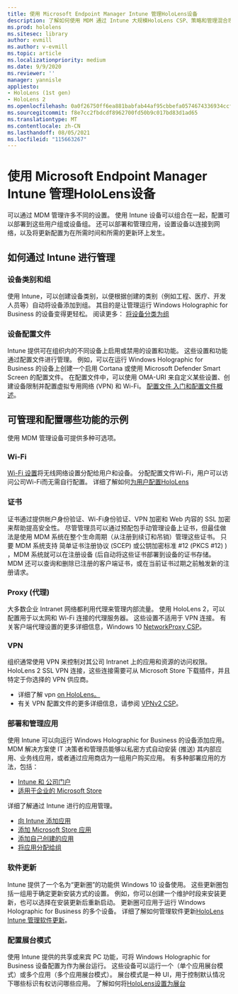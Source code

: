 ```yaml
---
title: 使用 Microsoft Endpoint Manager Intune 管理HoloLens设备
description: 了解如何使用 MDM 通过 Intune 大规模HoloLens CSP、策略和管理混合现实设备。
ms.prod: hololens
ms.sitesec: library
author: evmill
ms.author: v-evmill
ms.topic: article
ms.localizationpriority: medium
ms.date: 9/9/2020
ms.reviewer: ''
manager: yannisle
appliesto:
- HoloLens (1st gen)
- HoloLens 2
ms.openlocfilehash: 0a0f26750ff6ea881babfab44af95cbbefa0574674336934ccf1443df1701a96
ms.sourcegitcommit: f8e7cc2fbdcdf8962700fd50b9c017bd83d1ad65
ms.translationtype: MT
ms.contentlocale: zh-CN
ms.lasthandoff: 08/05/2021
ms.locfileid: "115663267"
---
```

# <a name="using-microsofts-endpoint-manager-intune-to-manage-hololens-devices"></a>使用 Microsoft Endpoint Manager Intune 管理HoloLens设备

可以通过 MDM 管理许多不同的设置。 使用 Intune 设备可以组合在一起，配置可以部署到这些用户组或设备组。 还可以部署和管理应用，设置设备以连接到网络，以及将更新配置为在所需时间和所需的更新环上发生。 

## <a name="how-to-manage-via-intune"></a>如何通过 Intune 进行管理

### <a name="device-categories-and-groups"></a>设备类别和组
使用 Intune，可以创建设备类别，以便根据创建的类别（例如工程、医疗、开发人员等）自动将设备添加到组。 其目的是让管理运行 Windows Holographic for Business 的设备变得更轻松。
阅读更多： [将设备分类为组](/mem/intune/enrollment/device-group-mapping)

### <a name="device-configuration-profiles"></a>设备配置文件
Intune 提供可在组织内的不同设备上启用或禁用的设置和功能。 这些设置和功能通过配置文件进行管理。 例如，可以在运行 Windows Holographic for Business 的设备上创建一个启用 Cortana 或使用 Microsoft Defender Smart Screen 的配置文件。
在配置文件中，可以使用 OMA-URI 来自定义某些设置、创建设备限制并配置虚拟专用网络 (VPN) 和 Wi-Fi。
[配置文件 入门和](/mem/intune/configuration/device-profiles)[配置文件概述](/mem/intune/configuration/device-profile-create)。

## <a name="examples-of-what-can-be-managed-and-configured"></a>可管理和配置哪些功能的示例

使用 MDM 管理设备可提供多种可选项。 

### <a name="wi-fi"></a>Wi-Fi
[Wi-Fi 设置](/mem/intune/configuration/wi-fi-settings-configure)将无线网络设置分配给用户和设备。 分配配置文件Wi-Fi，用户可以访问公司Wi-Fi而无需自行配置。
详细了解如何[为用户配置HoloLens](hololens-commercial-infrastructure.md)

### <a name="certificates"></a>证书
证书通过提供帐户身份验证、Wi-Fi身份验证、VPN 加密和 Web 内容的 SSL 加密来帮助提高安全性。 尽管管理员可以通过预配包手动管理设备上证书，但最佳做法是使用 MDM 系统在整个生命周期（从注册到续订和吊销）管理这些证书。 只要 MDM 系统支持 简单证书注册协议 (SCEP) 或公钥加密标准 #12 (PKCS #12) ) ，MDM 系统就可以在注册设备 (后自动将这些证书部署到设备的证书存储。 MDM 还可以查询和删除已注册的客户端证书，或在当前证书过期之前触发新的注册请求。 

### <a name="proxy"></a>Proxy (代理)
大多数企业 Intranet 网络都利用代理来管理内部流量。 使用 HoloLens 2，可以配置用于以太网和 Wi-Fi 连接的代理服务器。 这些设置不适用于 VPN 连接。 有关客户端代理设置的更多详细信息，Windows 10 [NetworkProxy CSP](/windows/client-management/mdm/networkproxy-csp)。

### <a name="vpn"></a>VPN
组织通常使用 VPN 来控制对其公司 Intranet 上的应用和资源的访问权限。 HoloLens 2 SSL VPN 连接，这些连接需要可从 Microsoft Store 下载插件，并且特定于你选择的 VPN 供应商。 
- 详细了解 vpn [on HoloLens。](hololens-network.md#vpn)
- 有关 VPN 配置文件的更多详细信息，请参阅 [VPNv2 CSP](/windows/client-management/mdm/vpnv2-csp)。

### <a name="deploy-and-manage-apps"></a>部署和管理应用
使用 Intune 可以向运行 Windows Holographic for Business 的设备添加应用。 MDM 解决方案使 IT 决策者和管理员能够以私密方式自动安装 (推送) 其内部应用、业务线应用，或者通过应用商店为一组用户购买应用。 有多种部署应用的方法，包括：
-   [Intune 和 公司门户]( app-deploy-intune.md)
-   [适用于企业的 Microsoft Store]( app-deploy-store-business.md)

详细了解通过 Intune 进行的应用管理。
-   [向 Intune 添加应用](/mem/intune/apps/apps-add)
-   [添加 Microsoft Store 应用](/mem/intune/apps/store-apps-windows)
-   [添加自己创建的应用](/mem/intune/apps/lob-apps-windows)
- [将应用分配给组](/mem/intune/apps/apps-deploy)

### <a name="software-updates"></a>软件更新
Intune 提供了一个名为“更新圈”的功能供 Windows 10 设备使用。 这些更新圈包括一组用于确定更新安装方式的设置。 例如，你可以创建一个维护时段来安装更新，也可以选择在安装更新后重新启动。 更新圈可应用于运行 Windows Holographic for Business 的多个设备。
详细了解如何管理软件更新[HoloLens](hololens-updates.md) [Intune 管理软件更新](/mem/intune/protect/windows-update-for-business-configure)。

### <a name="configure-kiosk-mode"></a>配置展台模式
使用 Intune 提供的共享或来宾 PC 功能，可将 Windows Holographic for Business 设备配置为作为展台运行。 这些设备可以运行一个（单个应用展台模式）或多个应用（多个应用展台模式）。 展台模式是一种 UI，用于控制默认情况下哪些标识有权访问哪些应用。
了解如何将[HoloLens设置为展台]( hololens-kiosk.md)

